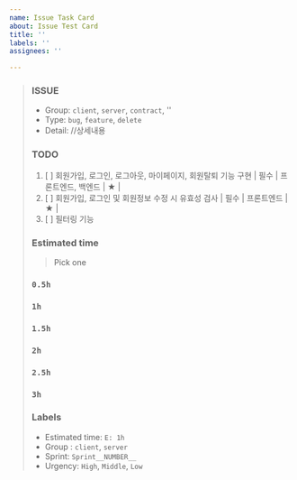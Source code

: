 ```yaml
---
name: Issue Task Card
about: Issue Test Card
title: ''
labels: ''
assignees: ''

---
```


> ### ISSUE
> * Group:  `client`, `server`, `contract`, ''
> * Type: `bug`, `feature`, `delete`
> * Detail: //상세내용
> 
> ### TODO
> 1. [ ]  회원가입, 로그인, 로그아웃, 마이페이지, 회원탈퇴 기능 구현 | 필수 | 프론트엔드, 백엔드 | ★ |  
> 2. [ ]  회원가입, 로그인 및 회원정보 수정 시 유효성 검사 | 필수 | 프론트엔드 | ★ |  
> 3. [ ]  필터링 기능
> 
> ### Estimated time
> > Pick one
> 
> ### `0.5h`
> ### `1h`
> ### `1.5h`
> ### `2h`
> ### `2.5h`
> ### `3h`
> ### Labels
> * Estimated time: `E: 1h`
> * Group : `client`, `server`
> * Sprint: `Sprint__NUMBER__`
> * Urgency: `High`, `Middle`, `Low`

